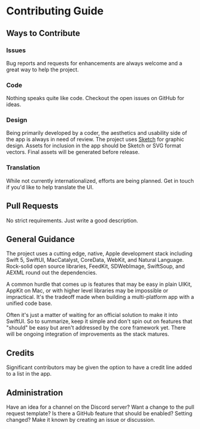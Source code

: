 # Contributing Guide

## Ways to Contribute

### Issues

Bug reports and requests for enhancements are always welcome and a great way to help the project.

### Code

Nothing speaks quite like code. Checkout the open issues on GitHub for ideas.

### Design

Being primarily developed by a coder, the aesthetics and usability side of the app is always in need of review. The project uses [Sketch](https://www.sketch.com) for graphic design. Assets for inclusion in the app should be Sketch or SVG format vectors. Final assets will be generated before release.

### Translation

While not currently internationalized, efforts are being planned. Get in touch if you'd like to help translate the UI.

## Pull Requests

No strict requirements. Just write a good description.

## General Guidance

The project uses a cutting edge, native, Apple development stack including Swift 5, SwiftUI, MacCatalyst, CoreData, WebKit, and Natural Language. 
Rock-solid open source libraries, FeedKit, SDWebImage, SwiftSoup, and AEXML round out the dependencies.

A common hurdle that comes up is features that may be easy in plain UIKit, AppKit on Mac, or with higher level libraries may be impossible or impractical. 
It's the tradeoff made when building a multi-platform app with a unified code base.

 Often it's just a matter of waiting for an official solution to make it into SwiftUI. 
 So to summarize, keep it simple and don't spin out on features that "should" be easy but aren't addressed by the core framework yet. 
 There will be ongoing integration of improvements as the stack matures.

## Credits

Significant contributors may be given the option to have a credit line added to a list in the app.

## Administration

Have an idea for a channel on the Discord server? Want a change to the pull request template? Is there a GitHub feature that should be enabled? Setting changed? Make it known by creating an issue or discussion.

